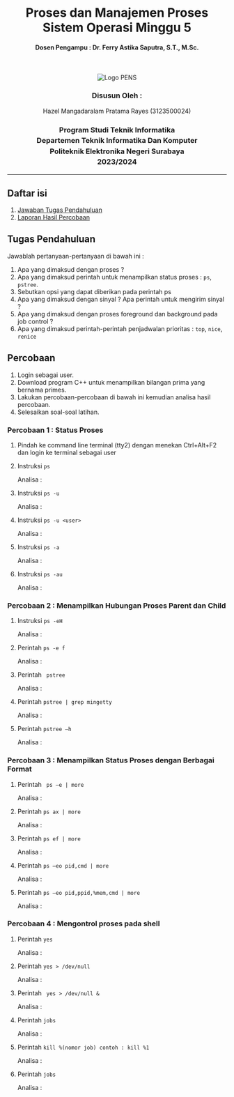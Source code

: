 <div align="center">
  <h1 style="font-weight: bold">Proses dan Manajemen Proses
Sistem Operasi Minggu 5</h1>
  <h4 style="text-align: center;">Dosen Pengampu : Dr. Ferry Astika Saputra, S.T., M.Sc.</h4>
</div>
<br />
<br />
<div align="center">
  <img src="https://upload.wikimedia.org/wikipedia/id/4/44/Logo_PENS.png" alt="Logo PENS">
  <h3 style="text-align: center;">Disusun Oleh : </h3>
  <p style="tex-align: center;">
    Hazel Mangadaralam Pratama Rayes (3123500024)<br>
  </p>
  <h3 style="text-align: center;line-height: 1.5">Program Studi Teknik Informatika<br>Departemen Teknik Informatika Dan Komputer<br>Politeknik Elektronika Negeri Surabaya<br>2023/2024</h3>
  <hr>
</div>

## Daftar isi

1. [Jawaban Tugas Pendahuluan](#tugas-pendahuluan)
2. [Laporan Hasil Percobaan](#percobaan)

## Tugas Pendahuluan

Jawablah pertanyaan-pertanyaan di bawah ini :

1. Apa yang dimaksud dengan proses ?
2. Apa yang dimaksud perintah untuk menampilkan status proses :
   `ps`, `pstree`.
3. Sebutkan opsi yang dapat diberikan pada perintah ps
4. Apa yang dimaksud dengan sinyal ? Apa perintah untuk mengirim sinyal ?
5. Apa yang dimaksud dengan proses foreground dan background pada job control ?
6. Apa yang dimaksud perintah-perintah penjadwalan prioritas :
   `top`, `nice`, `renice`

## Percobaan

1. Login sebagai user.
2. Download program C++ untuk menampilkan bilangan prima yang bernama
   primes.
3. Lakukan percobaan-percobaan di bawah ini kemudian analisa hasil percobaan.
4. Selesaikan soal-soal latihan.

### Percobaan 1 : Status Proses

1. Pindah ke command line terminal (tty2) dengan menekan Ctrl+Alt+F2
   dan login ke terminal sebagai user

2. Instruksi `ps`

   <img src="img/ps.png" alt="">
    
    <br>
   Analisa :

    <br>

3. Instruksi `ps -u`

   <img src="img/ps-u.png" alt="">

   <br>
   Analisa :

   <br>

4. Instruksi `ps -u <user>`

   <img src="img/ps-user.png" alt="">

   <br>
   Analisa :

5. Instruksi `ps -a`

   <img src="img/ps-a.png" alt="">

   <br>
   Analisa :

6. Instruksi `ps -au`

    <img src="img/ps-au.png" alt="">

   <br>
   Analisa :

### Percobaan 2 : Menampilkan Hubungan Proses Parent dan Child

1. Instruksi `ps -eH`

   <img src="img/2_1.png" alt="">

   <br>
   Analisa :
    
    <br>

2. Perintah `ps -e f`

    <img src="img/2_2.png" alt="">

   <br>
   Analisa :

   <br>

3. Perintah ` pstree`

    <img src="img/2_3.png" alt="">

    <br>
   Analisa :

   <br>

4. Perintah `pstree | grep mingetty`

    <img src="img/2_4.png" alt="">

    <br>
   Analisa :

   <br>

5. Perintah `pstree –h`

   <img src="img/2_5.png" alt="">

   <br>
   Analisa :

   <br>

### Percobaan 3 : Menampilkan Status Proses dengan Berbagai Format

1. Perintah ` ps –e | more`

   <img src="img/3_1.png" alt="">

   <br>
   Analisa :

   <br>

2. Perintah `ps ax | more`

   <img src="img/3_2.png" alt="">

   <br>
   Analisa :

   <br>

3. Perintah `ps ef | more`

    <img src="img/3_3.png" alt="">

   <br>
   Analisa :

   <br>

4. Perintah `ps –eo pid,cmd | more`

     <img src="img/3_4.png" alt="">

   <br>
   Analisa :

   <br>

5. Perintah `ps –eo pid,ppid,%mem,cmd | more`

   <img src="img/3_5.png" alt="">

   <br>
   Analisa :

   <br>

### Percobaan 4 : Mengontrol proses pada shell

1. Perintah `yes`

   <img src="img/yes.png" alt="">
   <br>
   <img src="img/4_1.png" alt="">

   <br>
   Analisa :

   <br>

2. Perintah `yes > /dev/null`

    <img src="img/4_2.png" alt="">

    <br>
   Analisa :

   <br>

3. Perintah ` yes > /dev/null &`

   <img src="img/4_3.png" alt="">

   <br>
   Analisa :

   <br>

4. Perintah `jobs`

    <img src="img/4_4.png" alt="">

   <br>
   Analisa :

   <br>
5. Perintah `kill %(nomor job) contoh : kill %1`

    <img src="img/4_5.png" alt="">

   <br>
   Analisa :

   <br>  
6. Perintah `jobs`
    
    <img src="img/4_6.png" alt="">

   <br>
   Analisa :

   <br>  



